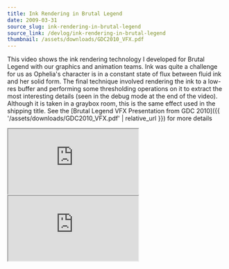 ```yaml
---
title: Ink Rendering in Brutal Legend
date: 2009-03-31
source_slug: ink-rendering-in-brutal-legend
source_link: /devlog/ink-rendering-in-brutal-legend
thumbnail: /assets/downloads/GDC2010_VFX.pdf
---
```


This video shows the ink rendering technology I developed for Brutal Legend with our graphics and animation teams. Ink was quite a challenge for us as Ophelia's character is in a constant state of flux between fluid ink and her solid form. The final technique involved rendering the ink to a low-res buffer and performing some thresholding operations on it to extract the most interesting details (seen in the debug mode at the end of the video). Although it is taken in a graybox room, this is the same effect used in the shipping title. See the [Brutal Legend VFX Presentation from GDC 2010]({{ '/assets/downloads/GDC2010_VFX.pdf' | relative_url }}) for more details

<div class="experience-video">
  <iframe
    src="https://player.vimeo.com/video/8733874?wmode=opaque&api=1"
    title="Ink Particles and Rendering in Brutal Legend"
    allow="autoplay; fullscreen; picture-in-picture"
    allowfullscreen
    loading="lazy"
  ></iframe>
</div>

<div class="experience-video">
  <iframe
    src="https://player.vimeo.com/video/10082765?wmode=opaque&api=1"
    title="An example of "
    allow="autoplay; fullscreen; picture-in-picture"
    allowfullscreen
    loading="lazy"
  ></iframe>
</div>
